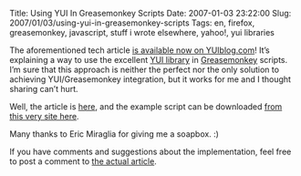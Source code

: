 Title: Using YUI In Greasemonkey Scripts
Date: 2007-01-03 23:22:00
Slug: 2007/01/03/using-yui-in-greasemonkey-scripts
Tags: en, firefox, greasemonkey, javascript, stuff i wrote elsewhere, yahoo!, yui libraries


The aforementioned tech article [is available now on YUIblog.com][1]! It’s
explaining a way to use the excellent [YUI library][2] in [Greasemonkey][3]
scripts. I’m sure that this approach is neither the perfect nor the only
solution to achieving YUI/Greasemonkey integration, but it works for me and I
thought sharing can’t hurt.

Well, the article is [here][1], and the example script can be downloaded [from
this very site here][4].

Many thanks to Eric Miraglia for giving me a soapbox. :)

If you have comments and suggestions about the implementation, feel free to
post a comment to [the actual article][1].

   [1]: http://yuiblog.com/blog/2007/01/03/yui-greasemonkey/
   [2]: http://developer.yahoo.com/yui/
   [3]: http://greasemonkey.mozdev.org
   [4]: http://gist.github.com/297364
